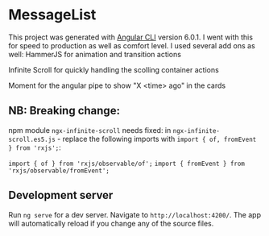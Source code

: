 # MessageList

This project was generated with [Angular CLI](https://github.com/angular/angular-cli) version 6.0.1. I went with this for speed to production as well as comfort level. I used several add ons as well:
HammerJS for animation and transition actions

Infinite Scroll for quickly handling the scolling container actions

Moment for the angular pipe to show "X &lt;time&gt; ago" in the cards

## NB: Breaking change:
npm module `ngx-infinite-scroll` needs fixed: in `ngx-infinite-scroll.es5.js` - replace the following imports with `import { of, fromEvent } from 'rxjs';`:

`import { of } from 'rxjs/observable/of';`
`import { fromEvent } from 'rxjs/observable/fromEvent';`
## Development server

Run `ng serve` for a dev server. Navigate to `http://localhost:4200/`. The app will automatically reload if you change any of the source files.
